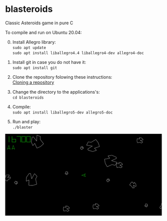 # blasteroids
Classic Asteroids game in pure C

To compile and run on Ubuntu 20.04:

0. Install Allegro library:   
`sudo apt update`  
`sudo apt install liballegro4.4 liballegro4-dev allegro4-doc`

1. Install git in case you do not have it:  
`sudo apt install git`

2. Clone the repository folowing these instructions:  
[Cloning a repository](https://docs.github.com/en/repositories/creating-and-managing-repositories/cloning-a-repository)

3. Change the directory to the applications's:  
`cd blasteroids`

4. Compile:  
`sudo apt install liballegro5-dev allegro5-doc` 

5. Run and play:  
`./blaster`
   
   
   
![screenshot](screenshot.jpeg)
